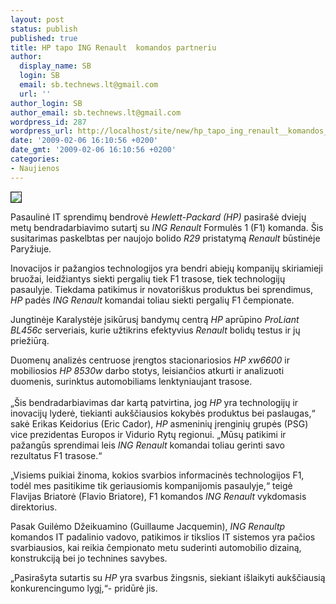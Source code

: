 ```yaml
---
layout: post
status: publish
published: true
title: HP tapo ING Renault  komandos partneriu
author:
  display_name: SB
  login: SB
  email: sb.technews.lt@gmail.com
  url: ''
author_login: SB
author_email: sb.technews.lt@gmail.com
wordpress_id: 287
wordpress_url: http://localhost/site/new/hp_tapo_ing_renault__komandos_partneriu_/
date: '2009-02-06 16:10:56 +0200'
date_gmt: '2009-02-06 16:10:56 +0200'
categories:
- Naujienos
---
```

<div class="imgright"><img src="http://www.part.lt/img/47bd3a947643d042542c799e04e4f058701.jpg" border="1" /></div>
<p>Pasaulinė IT sprendimų bendrovė <i>Hewlett-Packard (HP)</i> pasirašė dviejų metų bendradarbiavimo sutartį su <i>ING Renault</i> Formulės 1 (F1) komanda. Šis susitarimas paskelbtas per naujojo bolido <i>R29</i> pristatymą <i>Renault</i> būstinėje Paryžiuje.</p>
<p>Inovacijos ir pažangios technologijos yra bendri abiejų kompanijų skiriamieji bruožai, leidžiantys siekti pergalių tiek F1 trasose, tiek technologijų pasaulyje. Tiekdama patikimus ir novatoriškus produktus bei sprendimus, <i>HP</i> padės <i>ING Renault</i> komandai toliau siekti pergalių F1 čempionate.</p>
<p>Jungtinėje Karalystėje įsikūrusį bandymų centrą <i>HP</i> aprūpino <i>ProLiant BL456c</i> serveriais, kurie užtikrins efektyvius <i>Renault</i> bolidų testus ir jų priežiūrą. </p>
<p>Duomenų analizės centruose įrengtos stacionariosios <i>HP xw6600</i>  ir mobiliosios <i>HP 8530w</i> darbo stotys, leisiančios atkurti ir analizuoti duomenis, surinktus automobiliams lenktyniaujant trasose.<br />
<br />„Šis bendradarbiavimas dar kartą patvirtina, jog <i>HP</i> yra technologijų ir inovacijų lyderė, tiekianti aukščiausios kokybės produktus bei paslaugas,“ sakė Erikas Keidorius (Eric Cador), <i>HP</i> asmeninių įrenginių grupės (PSG) vice prezidentas Europos ir Vidurio Rytų regionui. „Mūsų patikimi ir pažangūs sprendimai leis <i>ING Renault</i> komandai toliau gerinti savo rezultatus F1 trasose.“</p>
<p>„Visiems puikiai žinoma, kokios svarbios informacinės technologijos F1, todėl mes pasitikime tik geriausiomis kompanijomis pasaulyje,“ teigė Flavijas Briatorė (Flavio Briatore), F1 komandos <i>ING Renault</i> vykdomasis direktorius. </p>
<p>Pasak Guilėmo Džeikuamino (Guillaume Jacquemin), <i>ING Renaultp</i> komandos IT padalinio vadovo, patikimos ir tikslios IT sistemos yra pačios svarbiausios, kai reikia čempionato metu suderinti automobilio dizainą, konstrukciją bei jo technines savybes. </p>
<p>„Pasirašyta sutartis su <i>HP</i> yra svarbus žingsnis, siekiant išlaikyti aukščiausią konkurencingumo lygį,“- pridūrė jis.</p>
